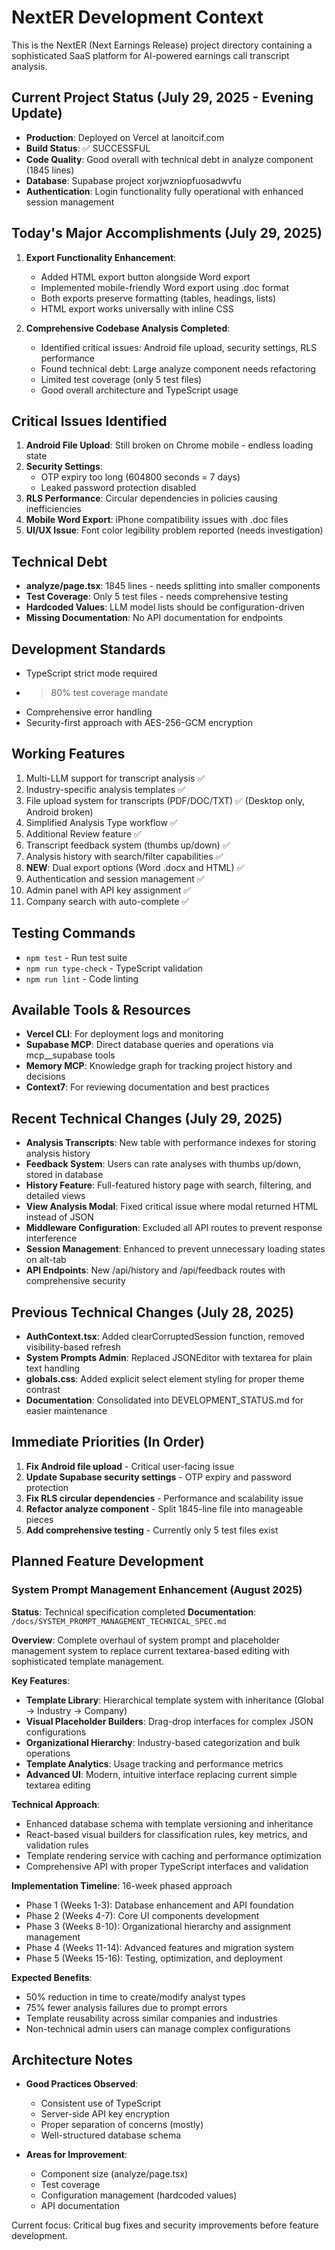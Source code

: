 # NextER Development Context

This is the NextER (Next Earnings Release) project directory containing a sophisticated SaaS platform for AI-powered earnings call transcript analysis.

## Current Project Status (July 29, 2025 - Evening Update)
- **Production**: Deployed on Vercel at lanoitcif.com
- **Build Status**: ✅ SUCCESSFUL
- **Code Quality**: Good overall with technical debt in analyze component (1845 lines)
- **Database**: Supabase project xorjwzniopfuosadwvfu
- **Authentication**: Login functionality fully operational with enhanced session management

## Today's Major Accomplishments (July 29, 2025)
1. **Export Functionality Enhancement**: 
   - Added HTML export button alongside Word export
   - Implemented mobile-friendly Word export using .doc format
   - Both exports preserve formatting (tables, headings, lists)
   - HTML export works universally with inline CSS

2. **Comprehensive Codebase Analysis Completed**:
   - Identified critical issues: Android file upload, security settings, RLS performance
   - Found technical debt: Large analyze component needs refactoring
   - Limited test coverage (only 5 test files)
   - Good overall architecture and TypeScript usage

## Critical Issues Identified
1. **Android File Upload**: Still broken on Chrome mobile - endless loading state
2. **Security Settings**: 
   - OTP expiry too long (604800 seconds = 7 days)
   - Leaked password protection disabled
3. **RLS Performance**: Circular dependencies in policies causing inefficiencies
4. **Mobile Word Export**: iPhone compatibility issues with .doc files
5. **UI/UX Issue**: Font color legibility problem reported (needs investigation)

## Technical Debt
- **analyze/page.tsx**: 1845 lines - needs splitting into smaller components
- **Test Coverage**: Only 5 test files - needs comprehensive testing
- **Hardcoded Values**: LLM model lists should be configuration-driven
- **Missing Documentation**: No API documentation for endpoints

## Development Standards
- TypeScript strict mode required
- >80% test coverage mandate
- Comprehensive error handling
- Security-first approach with AES-256-GCM encryption

## Working Features
1. Multi-LLM support for transcript analysis ✅
2. Industry-specific analysis templates ✅
3. File upload system for transcripts (PDF/DOC/TXT) ✅ (Desktop only, Android broken)
4. Simplified Analysis Type workflow ✅
5. Additional Review feature ✅
6. Transcript feedback system (thumbs up/down) ✅
7. Analysis history with search/filter capabilities ✅
8. **NEW**: Dual export options (Word .docx and HTML) ✅
9. Authentication and session management ✅
10. Admin panel with API key assignment ✅
11. Company search with auto-complete ✅

## Testing Commands
- `npm test` - Run test suite
- `npm run type-check` - TypeScript validation  
- `npm run lint` - Code linting

## Available Tools & Resources
- **Vercel CLI**: For deployment logs and monitoring
- **Supabase MCP**: Direct database queries and operations via mcp__supabase tools
- **Memory MCP**: Knowledge graph for tracking project history and decisions
- **Context7**: For reviewing documentation and best practices

## Recent Technical Changes (July 29, 2025)
- **Analysis Transcripts**: New table with performance indexes for storing analysis history
- **Feedback System**: Users can rate analyses with thumbs up/down, stored in database
- **History Feature**: Full-featured history page with search, filtering, and detailed views
- **View Analysis Modal**: Fixed critical issue where modal returned HTML instead of JSON
- **Middleware Configuration**: Excluded all API routes to prevent response interference
- **Session Management**: Enhanced to prevent unnecessary loading states on alt-tab
- **API Endpoints**: New /api/history and /api/feedback routes with comprehensive security

## Previous Technical Changes (July 28, 2025)
- **AuthContext.tsx**: Added clearCorruptedSession function, removed visibility-based refresh
- **System Prompts Admin**: Replaced JSONEditor with textarea for plain text handling
- **globals.css**: Added explicit select element styling for proper theme contrast
- **Documentation**: Consolidated into DEVELOPMENT_STATUS.md for easier maintenance

## Immediate Priorities (In Order)
1. **Fix Android file upload** - Critical user-facing issue
2. **Update Supabase security settings** - OTP expiry and password protection
3. **Fix RLS circular dependencies** - Performance and scalability issue
4. **Refactor analyze component** - Split 1845-line file into manageable pieces
5. **Add comprehensive testing** - Currently only 5 test files exist

## Planned Feature Development

### System Prompt Management Enhancement (August 2025)
**Status**: Technical specification completed
**Documentation**: `/docs/SYSTEM_PROMPT_MANAGEMENT_TECHNICAL_SPEC.md`

**Overview**: Complete overhaul of system prompt and placeholder management system to replace current textarea-based editing with sophisticated template management.

**Key Features**:
- **Template Library**: Hierarchical template system with inheritance (Global → Industry → Company)
- **Visual Placeholder Builders**: Drag-drop interfaces for complex JSON configurations
- **Organizational Hierarchy**: Industry-based categorization and bulk operations
- **Template Analytics**: Usage tracking and performance metrics
- **Advanced UI**: Modern, intuitive interface replacing current simple textarea editing

**Technical Approach**:
- Enhanced database schema with template versioning and inheritance
- React-based visual builders for classification rules, key metrics, and validation rules
- Template rendering service with caching and performance optimization
- Comprehensive API with proper TypeScript interfaces and validation

**Implementation Timeline**: 16-week phased approach
- Phase 1 (Weeks 1-3): Database enhancement and API foundation
- Phase 2 (Weeks 4-7): Core UI components development
- Phase 3 (Weeks 8-10): Organizational hierarchy and assignment management
- Phase 4 (Weeks 11-14): Advanced features and migration system
- Phase 5 (Weeks 15-16): Testing, optimization, and deployment

**Expected Benefits**:
- 50% reduction in time to create/modify analyst types
- 75% fewer analysis failures due to prompt errors
- Template reusability across similar companies and industries
- Non-technical admin users can manage complex configurations

## Architecture Notes
- **Good Practices Observed**:
  - Consistent use of TypeScript
  - Server-side API key encryption
  - Proper separation of concerns (mostly)
  - Well-structured database schema
  
- **Areas for Improvement**:
  - Component size (analyze/page.tsx)
  - Test coverage
  - Configuration management (hardcoded values)
  - API documentation

Current focus: Critical bug fixes and security improvements before feature development.